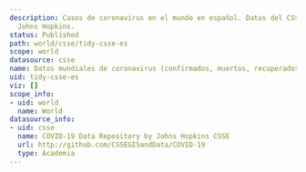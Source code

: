 ```yaml
---
description: Casos de coronavirus en el mundo en español. Datos del CSSE de la universidad
  Johns Hopkins.
status: Published
path: world/csse/tidy-csse-es
scope: world
datasource: csse
name: Datos mundiales de coronavirus (confirmados, muertos, recuperados)
uid: tidy-csse-es
viz: []
scope_info:
- uid: world
  name: World
datasource_info:
- uid: csse
  name: COVID-19 Data Repository by Johns Hopkins CSSE
  url: http://github.com/CSSEGISandData/COVID-19
  type: Academia
---
```


